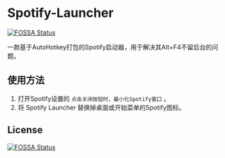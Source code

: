 # Spotify-Launcher
[![FOSSA Status](https://app.fossa.com/api/projects/git%2Bgithub.com%2Fzhangtony239%2FSpotify-Launcher.svg?type=shield)](https://app.fossa.com/projects/git%2Bgithub.com%2Fzhangtony239%2FSpotify-Launcher?ref=badge_shield)

一款基于AutoHotkey打包的Spotify启动器，用于解决其Alt+F4不留后台的问题。

## 使用方法
1. 打开Spotify设置的 `点击关闭按钮时，最小化Spotify窗口` 。
2. 将 Spotify Launcher 替换掉桌面或开始菜单的Spotify图标。


## License
[![FOSSA Status](https://app.fossa.com/api/projects/git%2Bgithub.com%2Fzhangtony239%2FSpotify-Launcher.svg?type=large)](https://app.fossa.com/projects/git%2Bgithub.com%2Fzhangtony239%2FSpotify-Launcher?ref=badge_large)